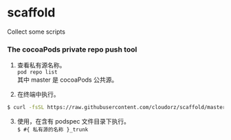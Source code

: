 # scaffold
Collect some scripts 

### The cocoaPods private repo push tool  
1. 查看私有源名称。  
```pod repo list```  
其中 master 是 cocoaPods 公共源。  

2. 在终端中执行。  
```bash
$ curl -fsSL https://raw.githubusercontent.com/cloudorz/scaffold/master/private_trunk.rb -o /tmp/install.rb && ruby /tmp/install.rb && rm /tmp/install.rb
```  

3. 使用，在含有 podspec 文件目录下执行。  
```$ #{ 私有源的名称 }_trunk```  


